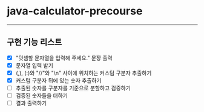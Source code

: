 # java-calculator-precourse
---
**구현 기능 리스트**
---
- [x] "덧셈할 문자열을 입력해 주세요." 문장 출력
- [x] 문자열 입력 받기
- [x] (,), (:)와 "//"와 "\n" 사이에 위치하는 커스텀 구분자 추출하기
- [x] 커스텀 구분자 뒤에 있는 숫자 추출하기
- [ ] 추출된 숫자를 구분자를 기준으로 분할하고 검증하기
- [ ] 검증된 숫자들을 더하기
- [ ] 결과 출력하기